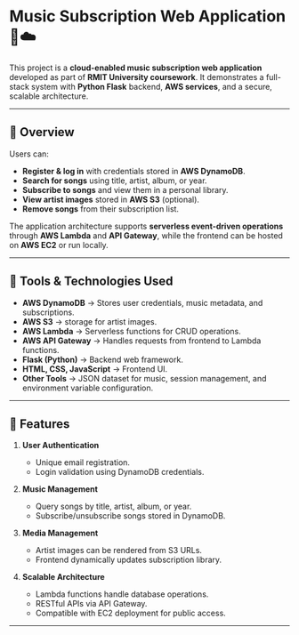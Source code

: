 # Music Subscription Web Application 🎵☁️

This project is a **cloud-enabled music subscription web application** developed as part of **RMIT University coursework**. It demonstrates a full-stack system with **Python Flask** backend, **AWS services**, and a secure, scalable architecture.

---

## 🌟 Overview

Users can:
- **Register & log in** with credentials stored in **AWS DynamoDB**.
- **Search for songs** using title, artist, album, or year.
- **Subscribe to songs** and view them in a personal library.
- **View artist images** stored in **AWS S3** (optional).
- **Remove songs** from their subscription list.

The application architecture supports **serverless event-driven operations** through **AWS Lambda** and **API Gateway**, while the frontend can be hosted on **AWS EC2** or run locally.

---

## 🔧 Tools & Technologies Used

- **AWS DynamoDB** → Stores user credentials, music metadata, and subscriptions.
- **AWS S3** → storage for artist images.
- **AWS Lambda** → Serverless functions for CRUD operations.
- **AWS API Gateway** → Handles requests from frontend to Lambda functions.
- **Flask (Python)** → Backend web framework.
- **HTML, CSS, JavaScript** → Frontend UI.
- **Other Tools** → JSON dataset for music, session management, and environment variable configuration.

---

## 🚀 Features

1. **User Authentication**
   - Unique email registration.
   - Login validation using DynamoDB credentials.

2. **Music Management**
   - Query songs by title, artist, album, or year.
   - Subscribe/unsubscribe songs stored in DynamoDB.

3. **Media Management**
   - Artist images can be rendered from S3 URLs.
   - Frontend dynamically updates subscription library.

4. **Scalable Architecture**
   - Lambda functions handle database operations.
   - RESTful APIs via API Gateway.
   - Compatible with EC2 deployment for public access.

---


